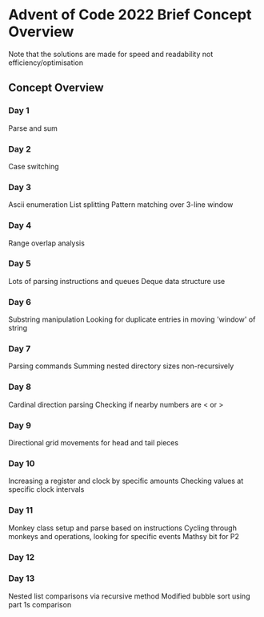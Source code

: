 # Advent of Code 2022 Brief Concept Overview
Note that the solutions are made for speed and readability not efficiency/optimisation

## Concept Overview
### Day 1
Parse and sum

### Day 2
Case switching

### Day 3
Ascii enumeration
List splitting
Pattern matching over 3-line window

### Day 4
Range overlap analysis

### Day 5
Lots of parsing instructions and queues
Deque data structure use

### Day 6
Substring manipulation
Looking for duplicate entries in moving 'window' of string

### Day 7
Parsing commands 
Summing nested directory sizes non-recursively

### Day 8
Cardinal direction parsing
Checking if nearby numbers are < or >

### Day 9
Directional grid movements for head and tail pieces

### Day 10
Increasing a register and clock by specific amounts
Checking values at specific clock intervals

### Day 11
Monkey class setup and parse based on instructions
Cycling through monkeys and operations, looking for specific events
Mathsy bit for P2

### Day 12

### Day 13
Nested list comparisons via recursive method
Modified bubble sort using part 1s comparison